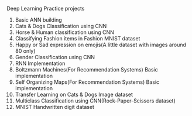 Deep Learning Practice projects
1. Basic ANN building
2. Cats & Dogs Classification using CNN
3. Horse & Human classification using CNN
4. Classifying Fashion items in Fashion MNIST dataset
5. Happy or Sad expression on emojis(A little dataset with images around 80 only)
6. Gender Classification using CNN
7. RNN Implementation
8. Boltzmann Machines(For Recommendation Systems) Basic implementation
9. Self Organizing Maps(For Recommendation Systems) Basic implementation
10. Transfer Learning on Cats & Dogs Image dataset
11. Multiclass Classification using CNN(Rock-Paper-Scissors dataset)
12. MNIST Handwritten digit dataset
